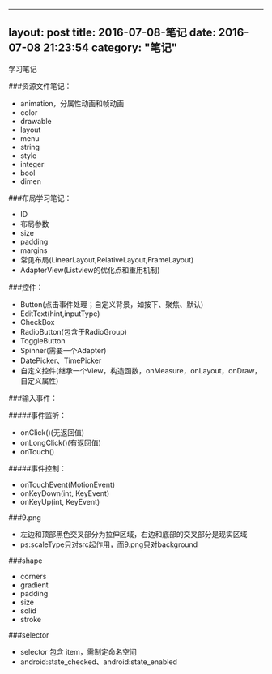 
---
layout: post
title:  2016-07-08-笔记
date:   2016-07-08 21:23:54
category: "笔记"
---

学习笔记

###资源文件笔记：

- animation，分属性动画和帧动画
- color
- drawable
- layout
- menu
- string
- style
- integer
- bool
- dimen

###布局学习笔记：

- ID
- 布局参数
- size
- padding
- margins
- 常见布局(LinearLayout,RelativeLayout,FrameLayout)
- AdapterView(Listview的优化点和重用机制)

###控件：

- Button(点击事件处理；自定义背景，如按下、聚焦、默认)
- EditText(hint,inputType)
- CheckBox
- RadioButton(包含于RadioGroup)
- ToggleButton
- Spinner(需要一个Adapter)
- DatePicker、TimePicker
- 自定义控件(继承一个View，构造函数，onMeasure，onLayout，onDraw，自定义属性)

###输入事件：

#####事件监听：

- onClick()(无返回值)
- onLongClick()(有返回值)
- onTouch()

#####事件控制：

- onTouchEvent(MotionEvent)
- onKeyDown(int, KeyEvent)
- onKeyUp(int, KeyEvent) 

###9.png
- 左边和顶部黑色交叉部分为拉伸区域，右边和底部的交叉部分是现实区域
- ps:scaleType只对src起作用，而9.png只对background

###shape

- corners
- gradient
- padding
- size
- solid
- stroke

###selector

- selector 包含 item，需制定命名空间
- android:state_checked、android:state_enabled

